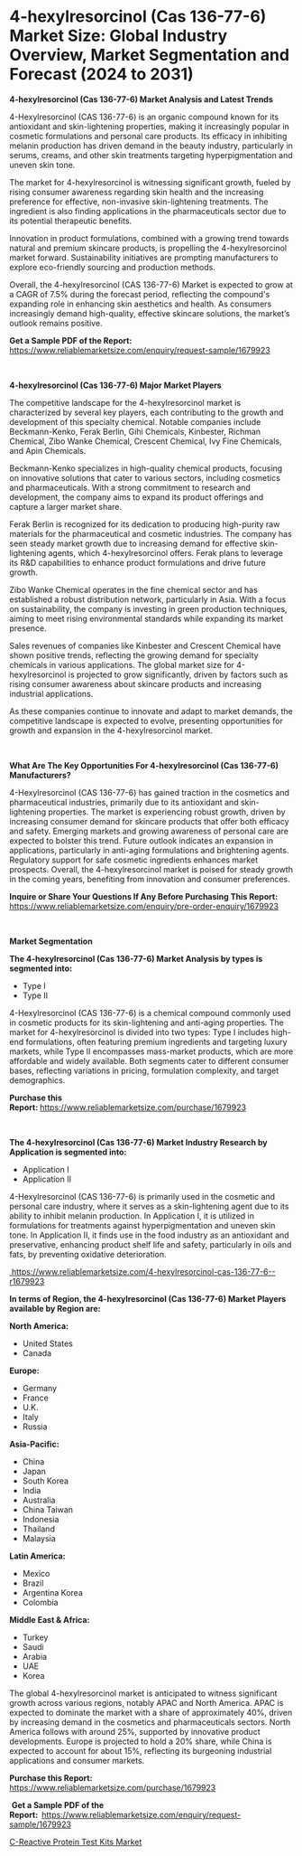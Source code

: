 <p><h1>4-hexylresorcinol (Cas 136-77-6) Market Size: Global Industry Overview, Market Segmentation and Forecast (2024 to 2031)</h1></p><p><strong>4-hexylresorcinol (Cas 136-77-6) Market Analysis and Latest Trends</strong></p>
<p><p>4-Hexylresorcinol (CAS 136-77-6) is an organic compound known for its antioxidant and skin-lightening properties, making it increasingly popular in cosmetic formulations and personal care products. Its efficacy in inhibiting melanin production has driven demand in the beauty industry, particularly in serums, creams, and other skin treatments targeting hyperpigmentation and uneven skin tone.</p><p>The market for 4-hexylresorcinol is witnessing significant growth, fueled by rising consumer awareness regarding skin health and the increasing preference for effective, non-invasive skin-lightening treatments. The ingredient is also finding applications in the pharmaceuticals sector due to its potential therapeutic benefits. </p><p>Innovation in product formulations, combined with a growing trend towards natural and premium skincare products, is propelling the 4-hexylresorcinol market forward. Sustainability initiatives are prompting manufacturers to explore eco-friendly sourcing and production methods. </p><p>Overall, the 4-hexylresorcinol (CAS 136-77-6) Market is expected to grow at a CAGR of 7.5% during the forecast period, reflecting the compound's expanding role in enhancing skin aesthetics and health. As consumers increasingly demand high-quality, effective skincare solutions, the market’s outlook remains positive.</p></p>
<p><strong>Get a Sample PDF of the Report:&nbsp;</strong> <a href="https://www.reliablemarketsize.com/enquiry/request-sample/1679923?utm_campaign=1143&utm_medium=2&utm_source=Github&utm_content=ia&utm_term=28122024&utm_id=4-hexylresorcinol-cas-136-77-6">https://www.reliablemarketsize.com/enquiry/request-sample/1679923</a></p>
<p>&nbsp;</p>
<p><strong>4-hexylresorcinol (Cas 136-77-6) Major Market Players</strong></p>
<p><p>The competitive landscape for the 4-hexylresorcinol market is characterized by several key players, each contributing to the growth and development of this specialty chemical. Notable companies include Beckmann-Kenko, Ferak Berlin, Gihi Chemicals, Kinbester, Richman Chemical, Zibo Wanke Chemical, Crescent Chemical, Ivy Fine Chemicals, and Apin Chemicals.</p><p>Beckmann-Kenko specializes in high-quality chemical products, focusing on innovative solutions that cater to various sectors, including cosmetics and pharmaceuticals. With a strong commitment to research and development, the company aims to expand its product offerings and capture a larger market share.</p><p>Ferak Berlin is recognized for its dedication to producing high-purity raw materials for the pharmaceutical and cosmetic industries. The company has seen steady market growth due to increasing demand for effective skin-lightening agents, which 4-hexylresorcinol offers. Ferak plans to leverage its R&D capabilities to enhance product formulations and drive future growth.</p><p>Zibo Wanke Chemical operates in the fine chemical sector and has established a robust distribution network, particularly in Asia. With a focus on sustainability, the company is investing in green production techniques, aiming to meet rising environmental standards while expanding its market presence.</p><p>Sales revenues of companies like Kinbester and Crescent Chemical have shown positive trends, reflecting the growing demand for specialty chemicals in various applications. The global market size for 4-hexylresorcinol is projected to grow significantly, driven by factors such as rising consumer awareness about skincare products and increasing industrial applications.</p><p>As these companies continue to innovate and adapt to market demands, the competitive landscape is expected to evolve, presenting opportunities for growth and expansion in the 4-hexylresorcinol market.</p></p>
<p>&nbsp;</p>
<p><strong>What Are The Key Opportunities For 4-hexylresorcinol (Cas 136-77-6) Manufacturers?</strong></p>
<p><p>4-Hexylresorcinol (CAS 136-77-6) has gained traction in the cosmetics and pharmaceutical industries, primarily due to its antioxidant and skin-lightening properties. The market is experiencing robust growth, driven by increasing consumer demand for skincare products that offer both efficacy and safety. Emerging markets and growing awareness of personal care are expected to bolster this trend. Future outlook indicates an expansion in applications, particularly in anti-aging formulations and brightening agents. Regulatory support for safe cosmetic ingredients enhances market prospects. Overall, the 4-hexylresorcinol market is poised for steady growth in the coming years, benefiting from innovation and consumer preferences.</p></p>
<p><strong>Inquire or Share Your Questions If Any Before Purchasing This Report:</strong> <a href="https://www.reliablemarketsize.com/enquiry/pre-order-enquiry/1679923?utm_campaign=1143&utm_medium=2&utm_source=Github&utm_content=ia&utm_term=28122024&utm_id=4-hexylresorcinol-cas-136-77-6">https://www.reliablemarketsize.com/enquiry/pre-order-enquiry/1679923</a></p>
<p>&nbsp;</p>
<p><strong>Market Segmentation</strong></p>
<p><strong>The 4-hexylresorcinol (Cas 136-77-6) Market Analysis by types is segmented into:</strong></p>
<p><ul><li>Type I</li><li>Type II</li></ul></p>
<p><p>4-Hexylresorcinol (CAS 136-77-6) is a chemical compound commonly used in cosmetic products for its skin-lightening and anti-aging properties. The market for 4-hexylresorcinol is divided into two types: Type I includes high-end formulations, often featuring premium ingredients and targeting luxury markets, while Type II encompasses mass-market products, which are more affordable and widely available. Both segments cater to different consumer bases, reflecting variations in pricing, formulation complexity, and target demographics.</p></p>
<p><strong>Purchase this Report:&nbsp;</strong><a href="https://www.reliablemarketsize.com/purchase/1679923?utm_campaign=1143&utm_medium=2&utm_source=Github&utm_content=ia&utm_term=28122024&utm_id=4-hexylresorcinol-cas-136-77-6">https://www.reliablemarketsize.com/purchase/1679923</a></p>
<p>&nbsp;</p>
<p><strong>The 4-hexylresorcinol (Cas 136-77-6) Market Industry Research by Application is segmented into:</strong></p>
<p><ul><li>Application I</li><li>Application II</li></ul></p>
<p><p>4-Hexylresorcinol (CAS 136-77-6) is primarily used in the cosmetic and personal care industry, where it serves as a skin-lightening agent due to its ability to inhibit melanin production. In Application I, it is utilized in formulations for treatments against hyperpigmentation and uneven skin tone. In Application II, it finds use in the food industry as an antioxidant and preservative, enhancing product shelf life and safety, particularly in oils and fats, by preventing oxidative deterioration.</p></p>
<p><a href="https://www.reliablemarketsize.com/4-hexylresorcinol-cas-136-77-6--r1679923?utm_campaign=1143&utm_medium=2&utm_source=Github&utm_content=ia&utm_term=28122024&utm_id=4-hexylresorcinol-cas-136-77-6">&nbsp;https://www.reliablemarketsize.com/4-hexylresorcinol-cas-136-77-6--r1679923</a></p>
<p><strong>In terms of Region, the 4-hexylresorcinol (Cas 136-77-6) Market Players available by Region are:</strong></p>
<p>
    <p> <strong> North America: </strong>
        <ul>
            <li>United States</li>
            <li>Canada</li>
        </ul>
        </p> 
    <p> <strong> Europe: </strong>
        <ul>
            <li>Germany</li>
            <li>France</li>
            <li>U.K.</li>
            <li>Italy</li>
            <li>Russia</li>
        </ul>
        </p> 
    <p> <strong> Asia-Pacific: </strong>
        <ul>
            <li>China</li>
            <li>Japan</li>
            <li>South Korea</li>
            <li>India</li>
            <li>Australia</li>
            <li>China Taiwan</li>
            <li>Indonesia</li>
            <li>Thailand</li>
            <li>Malaysia</li>
        </ul>
        </p> 
    <p> <strong> Latin America: </strong>
        <ul>
            <li>Mexico</li>
            <li>Brazil</li>
            <li>Argentina Korea</li>
            <li>Colombia</li>
        </ul>
        </p> 
    <p> <strong> Middle East & Africa: </strong>
        <ul>
            <li>Turkey</li>
            <li>Saudi</li>
            <li>Arabia</li>
            <li>UAE</li>
            <li>Korea</li>
        </ul>
    </p>
    </p>
<p><p>The global 4-hexylresorcinol market is anticipated to witness significant growth across various regions, notably APAC and North America. APAC is expected to dominate the market with a share of approximately 40%, driven by increasing demand in the cosmetics and pharmaceuticals sectors. North America follows with around 25%, supported by innovative product developments. Europe is projected to hold a 20% share, while China is expected to account for about 15%, reflecting its burgeoning industrial applications and consumer markets.</p></p>
<p><strong>Purchase this Report: </strong><a href="https://www.reliablemarketsize.com/purchase/1679923?utm_campaign=1143&utm_medium=2&utm_source=Github&utm_content=ia&utm_term=28122024&utm_id=4-hexylresorcinol-cas-136-77-6">https://www.reliablemarketsize.com/purchase/1679923</a></p>
<p>&nbsp;<strong>Get a Sample PDF of the Report:&nbsp;&nbsp;</strong><a href="https://www.reliablemarketsize.com/enquiry/request-sample/1679923?utm_campaign=1143&utm_medium=2&utm_source=Github&utm_content=ia&utm_term=28122024&utm_id=4-hexylresorcinol-cas-136-77-6">https://www.reliablemarketsize.com/enquiry/request-sample/1679923</a></p>
<p><strong></strong></p>
<p><p><a href="https://github.com/castoriffic/Market-Research-Report-List-5/blob/main/c-reactive-protein-test-kits-market.md?utm_campaign=1143&utm_medium=2&utm_source=Github&utm_content=ia&utm_term=28122024&utm_id=4-hexylresorcinol-cas-136-77-6">C-Reactive Protein Test Kits Market</a></p></p>